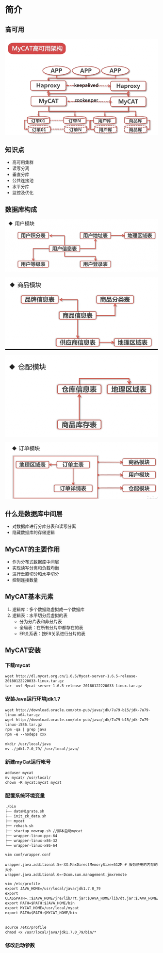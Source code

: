 # 简介

## 高可用

![](./images/高可用.jpg)

## 知识点

* 高可用集群
* 读写分离
* 垂直分库
* 公共连接池
* 水平分库
* 监控及优化

## 数据库构成

![](./images/用户表.jpg)

![](./images/商品表.jpg)

![](./images/仓配表.jpg)

![](./images/订单.jpg)

## 什么是数据库中间层

* 对数据库进行分库分表和读写分离
* 隐藏数据库的存储逻辑

## MyCAT的主要作用

* 作为分布式数据库中间层
* 实现读写分离和负载均衡
* 进行垂直切分和水平切分
* 控制连接数量

## MyCAT基本元素

1. 逻辑库：多个数据路虚拟成一个数据库
2. 逻辑表：水平切分后虚拟的表
   * 分为分片表和非分片表
   * 全局表：在所有分片中都存在的表
   * ER关系表：按ER关系进行分片的表

## MyCAT安装

### 下载mycat

`````
wget http://dl.mycat.org.cn/1.6.5/Mycat-server-1.6.5-release-20180122220033-linux.tar.gz
tar -xvf Mycat-server-1.6.5-release-20180122220033-linux.tar.gz
`````

### 安装Java运行环境jdk1.7

````
wget http://download.oracle.com/otn-pub/java/jdk/7u79-b15/jdk-7u79-linux-x64.tar.gz
wget http://download.oracle.com/otn-pub/java/jdk/7u79-b15/jdk-7u79-linux-i586.tar.gz
rpm -qa | grep java
rpm -e --nodeps xxx

mkdir /usr/local/java
mv ./jdk1.7.0_79/ /usr/local/java/
````

### 新建myCat运行帐号

````
adduser mycat
mv mycat/ /usr/local/
chown -R mycat:mycat mycat
````

### 配置系统环境变量

`````
./bin
├── dataMigrate.sh
├── init_zk_data.sh
├── mycat
├── rehash.sh
├── startup_nowrap.sh //脚本启动mycat
├── wrapper-linux-ppc-64
├── wrapper-linux-x86-32
└── wrapper-linux-x86-64
`````

````
vim conf/wrapper.conf

wrapper.java.additional.5=-XX:MaxDirectMemorySize=512M # 服务使用的内存的大小
wrapper.java.additional.6=-Dcom.sun.management.jmxremote
````

````
vim /etc/profile
export JAVA_HOME=/usr/local/java/jdk1.7.0_79
export CLASSPATH=.:$JAVA_HOME/jre/lib/rt.jar:$JAVA_HOME/lib/dt.jar:$JAVA_HOME/lib/tools.jar
export PATH=$PATH:$JAVA_HOME/bin
export MYCAT_HOME=/usr/local/mycat
export PATH=$PATH:$MYCAT_HOME/bin


source /etc/profile
chmod +x /usr/local/java/jdk1.7.0_79/bin/*
````

### 修改启动参数



